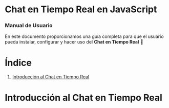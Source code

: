 # Chat en Tiempo Real en JavaScript 
### Manual de Usuario 
En este documento proporcionamos una guía completa para que el usuario pueda instalar, configurar y hacer uso del **Chat en Tiempo Real** :speech_balloon:

# Índice
1. [Introducción al Chat en Tiempo Real](#introducción-al-chat-en-tiempo-real)

# Introducción al Chat en Tiempo Real
